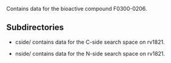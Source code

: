 Contains data for the bioactive compound F0300-0206.

## Subdirectories

- cside/ contains data for the C-side search space on rv1821.

- nside/ contains data for the N-side search space on rv1821.

